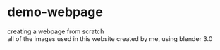 # demo-webpage
creating a webpage from scratch <br/>
all of the images used in this website created by me, using blender 3.0
